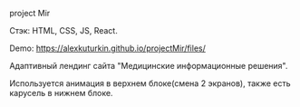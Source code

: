 project Mir

Стэк: HTML, CSS, JS, React.

Demo: https://alexkuturkin.github.io/projectMir/files/

Адаптивный лендинг сайта "Медицинские информационные решения". 

Используется анимация в верхнем блоке(смена 2 экранов), также есть карусель в нижнем блоке.
